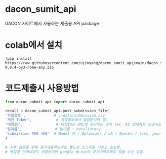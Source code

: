 # dacon_sumit_api

DACON 사이트에서 사용하는 제출용 API package

# colab에서 설치
```notebook
!pip install https://raw.githubusercontent.com/ujinyang/dacon_sumit_api/main/dacon_submit_api-0.0.4-py3-none-any.zip
```

# 코드제출시 사용방법
```python
from dacon_submit_api import dacon_submit_api 

result = dacon_submit_api.post_submission_file(
'파일경로',             # ./data/submission.csv
'개인 Token',           # 계정정보에서 발급받아야 함.
'대회ID',               # 대회ID는 URL에 표시되는 숫자 (ex. AI 양재허브 인공지능 오픈소스 경진대회 : 235977 )
'팀이름',               # 팀이름 : basslibrary
'submission 메모 내용'  # Model 명 / Optimizer / LR / Epochs / loss, pnsr etc. 기입.
)

# 추후 검증을 위해 결과제출파일과는 별도로 소스파일 저장도 필요함.
# 백업을 안하더라도 저장만하면 google drive의 과거이력조회로 찾을 수는 있음.

```
